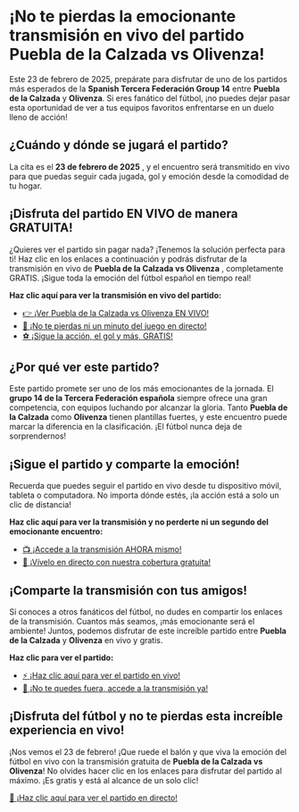 # ¡No te pierdas la emocionante transmisión en vivo del partido Puebla de la Calzada vs Olivenza!

Este 23 de febrero de 2025, prepárate para disfrutar de uno de los partidos más esperados de la **Spanish Tercera Federación Group 14** entre **Puebla de la Calzada** y **Olivenza**. Si eres fanático del fútbol, ¡no puedes dejar pasar esta oportunidad de ver a tus equipos favoritos enfrentarse en un duelo lleno de acción!

## ¿Cuándo y dónde se jugará el partido?

La cita es el **23 de febrero de 2025** , y el encuentro será transmitido en vivo para que puedas seguir cada jugada, gol y emoción desde la comodidad de tu hogar.

## ¡Disfruta del partido EN VIVO de manera GRATUITA!

¿Quieres ver el partido sin pagar nada? ¡Tenemos la solución perfecta para ti! Haz clic en los enlaces a continuación y podrás disfrutar de la transmisión en vivo de **Puebla de la Calzada vs Olivenza** , completamente GRATIS. ¡Sigue toda la emoción del fútbol español en tiempo real!

**Haz clic aquí para ver la transmisión en vivo del partido:**

- [👉 ¡Ver Puebla de la Calzada vs Olivenza EN VIVO!](https://tinyurl.com/livestreamfreeo?st=Puebla+de+la+Calzada+vs+Olivenza&si=gh)
- [🔴 ¡No te pierdas ni un minuto del juego en directo!](https://tinyurl.com/livestreamfreeo?st=Puebla+de+la+Calzada+vs+Olivenza&si=gh)
- [⚽ ¡Sigue la acción, el gol y más, GRATIS!](https://tinyurl.com/livestreamfreeo?st=Puebla+de+la+Calzada+vs+Olivenza&si=gh)

## ¿Por qué ver este partido?

Este partido promete ser uno de los más emocionantes de la jornada. El **grupo 14 de la Tercera Federación española** siempre ofrece una gran competencia, con equipos luchando por alcanzar la gloria. Tanto **Puebla de la Calzada** como **Olivenza** tienen plantillas fuertes, y este encuentro puede marcar la diferencia en la clasificación. ¡El fútbol nunca deja de sorprendernos!

## ¡Sigue el partido y comparte la emoción!

Recuerda que puedes seguir el partido en vivo desde tu dispositivo móvil, tableta o computadora. No importa dónde estés, ¡la acción está a solo un clic de distancia!

**Haz clic aquí para ver la transmisión y no perderte ni un segundo del emocionante encuentro:**

- [📺 ¡Accede a la transmisión AHORA mismo!](https://tinyurl.com/livestreamfreeo?st=Puebla+de+la+Calzada+vs+Olivenza&si=gh)
- [🎥 ¡Vívelo en directo con nuestra cobertura gratuita!](https://tinyurl.com/livestreamfreeo?st=Puebla+de+la+Calzada+vs+Olivenza&si=gh)

## ¡Comparte la transmisión con tus amigos!

Si conoces a otros fanáticos del fútbol, no dudes en compartir los enlaces de la transmisión. Cuantos más seamos, ¡más emocionante será el ambiente! Juntos, podemos disfrutar de este increíble partido entre **Puebla de la Calzada** y **Olivenza** en vivo y gratis.

**Haz clic para ver el partido:**

- [⚡ ¡Haz clic aquí para ver el partido en vivo!](https://tinyurl.com/livestreamfreeo?st=Puebla+de+la+Calzada+vs+Olivenza&si=gh)
- [🚨 ¡No te quedes fuera, accede a la transmisión ya!](https://tinyurl.com/livestreamfreeo?st=Puebla+de+la+Calzada+vs+Olivenza&si=gh)

## ¡Disfruta del fútbol y no te pierdas esta increíble experiencia en vivo!

¡Nos vemos el 23 de febrero! ¡Que ruede el balón y que viva la emoción del fútbol en vivo con la transmisión gratuita de **Puebla de la Calzada vs Olivenza**! No olvides hacer clic en los enlaces para disfrutar del partido al máximo. ¡Es gratis y está al alcance de un solo clic!

[🔴 ¡Haz clic aquí para ver el partido en directo!](https://tinyurl.com/livestreamfreeo?st=Puebla+de+la+Calzada+vs+Olivenza&si=gh)
